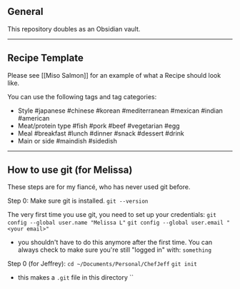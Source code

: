 
## General

This repository doubles as an Obsidian vault. 

---
## Recipe Template

Please see [[Miso Salmon]] for an example of what a Recipe should look like. 

You can use the following tags and tag categories:

- Style #japanese #chinese #korean #mediterranean #mexican #indian #american
- Meat/protein type #fish #pork #beef #vegetarian #egg 
- Meal #breakfast #lunch #dinner #snack #dessert #drink
- Main or side #maindish #sidedish

---
## How to use git (for Melissa)
These steps are for my fiancé, who has never used git before.

Step 0: 
Make sure git is installed. 
`git --version`
	
The very first time you use git, you need to set up your credentials:
	`git config --global user.name "Melissa L"`
	`git config --global user.email "<your email>"`
- you shouldn't have to do this anymore after the first time. You can always check to make sure you're still "logged in" with:
		`something`
		
Step 0 (for Jeffrey):
`cd ~/Documents/Personal/ChefJeff`
`git init`
- this makes a `.git` file in this directory
``


